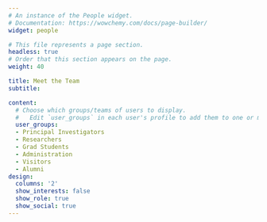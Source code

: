 ```yaml
---
# An instance of the People widget.
# Documentation: https://wowchemy.com/docs/page-builder/
widget: people

# This file represents a page section.
headless: true
# Order that this section appears on the page.
weight: 40

title: Meet the Team
subtitle:

content:
  # Choose which groups/teams of users to display.
  #   Edit `user_groups` in each user's profile to add them to one or more of these groups.
  user_groups:
  - Principal Investigators
  - Researchers
  - Grad Students
  - Administration
  - Visitors
  - Alumni
design:
  columns: '2'
  show_interests: false
  show_role: true
  show_social: true
---
```

